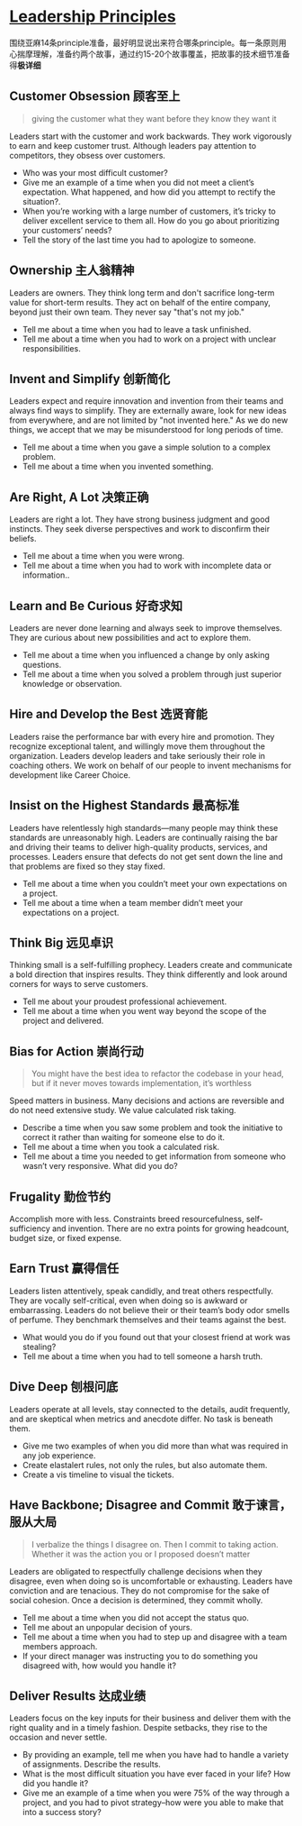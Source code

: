 # [Leadership Principles](https://www.amazon.jobs/content/en/our-workplace/leadership-principles)

围绕亚麻14条principle准备，最好明显说出来符合哪条principle。每一条原则用心揣摩理解，准备约两个故事，通过约15-20个故事覆盖，把故事的技术细节准备得**极详细**

## Customer Obsession 顾客至上

> giving the customer what they want before they know they want it

Leaders start with the customer and work backwards. They work vigorously to earn and keep customer trust. Although leaders pay attention to competitors, they obsess over customers.

- Who was your most difficult customer?
- Give me an example of a time when you did not meet a client’s expectation. What happened, and how did you attempt to rectify the situation?.
- When you’re working with a large number of customers, it’s tricky to deliver excellent service to them all. How do you go about prioritizing your customers’ needs?
- Tell the story of the last time you had to apologize to someone.

## Ownership 主人翁精神

Leaders are owners. They think long term and don't sacrifice long-term value for short-term results. They act on behalf of the entire company, beyond just their own team. They never say "that's not my job."

- Tell me about a time when you had to leave a task unfinished.
- Tell me about a time when you had to work on a project with unclear responsibilities.

## Invent and Simplify 创新简化

Leaders expect and require innovation and invention from their teams and always find ways to simplify. They are externally aware, look for new ideas from everywhere, and are not limited by "not invented here." As we do new things, we accept that we may be misunderstood for long periods of time.

- Tell me about a time when you gave a simple solution to a complex problem.
- Tell me about a time when you invented something.

## Are Right, A Lot 决策正确

Leaders are right a lot. They have strong business judgment and good instincts. They seek diverse perspectives and work to disconfirm their beliefs.

- Tell me about a time when you were wrong.
- Tell me about a time when you had to work with incomplete data or information..

## Learn and Be Curious 好奇求知

Leaders are never done learning and always seek to improve themselves. They are curious about new possibilities and act to explore them.

- Tell me about a time when you influenced a change by only asking questions.
- Tell me about a time when you solved a problem through just superior knowledge or observation.

## Hire and Develop the Best 选贤育能

Leaders raise the performance bar with every hire and promotion. They recognize exceptional talent, and willingly move them throughout the organization. Leaders develop leaders and take seriously their role in coaching others. We work on behalf of our people to invent mechanisms for development like Career Choice.

## Insist on the Highest Standards 最高标准

Leaders have relentlessly high standards—many people may think these standards are unreasonably high. Leaders are continually raising the bar and driving their teams to deliver high-quality products, services, and processes. Leaders ensure that defects do not get sent down the line and that problems are fixed so they stay fixed.

- Tell me about a time when you couldn’t meet your own expectations on a project.
- Tell me about a time when a team member didn’t meet your expectations on a project.

## Think Big 远见卓识

Thinking small is a self-fulfilling prophecy. Leaders create and communicate a bold direction that inspires results. They think differently and look around corners for ways to serve customers.

- Tell me about your proudest professional achievement.
- Tell me about a time when you went way beyond the scope of the project and delivered.

## Bias for Action 崇尚行动

> You might have the best idea to refactor the codebase in your head, but if it never moves towards implementation, it’s worthless

Speed matters in business. Many decisions and actions are reversible and do not need extensive study. We value calculated risk taking.

- Describe a time when you saw some problem and took the initiative to correct it rather than waiting for someone else to do it.
- Tell me about a time when you took a calculated risk.
- Tell me about a time you needed to get information from someone who wasn’t very responsive. What did you do?

## Frugality 勤俭节约

Accomplish more with less. Constraints breed resourcefulness, self-sufficiency and invention. There are no extra points for growing headcount, budget size, or fixed expense.

## Earn Trust 赢得信任

Leaders listen attentively, speak candidly, and treat others respectfully. They are vocally self-critical, even when doing so is awkward or embarrassing. Leaders do not believe their or their team’s body odor smells of perfume. They benchmark themselves and their teams against the best.

- What would you do if you found out that your closest friend at work was stealing?
- Tell me about a time when you had to tell someone a harsh truth.

## Dive Deep 刨根问底

Leaders operate at all levels, stay connected to the details, audit frequently, and are skeptical when metrics and anecdote differ. No task is beneath them.

- Give me two examples of when you did more than what was required in any job experience.
- Create elastalert rules, not only the rules, but also automate them.
- Create a vis timeline to visual the tickets.

## Have Backbone; Disagree and Commit 敢于谏言，服从大局

> I verbalize the things I disagree on. Then I commit to taking action. Whether it was the action you or I proposed doesn’t matter

Leaders are obligated to respectfully challenge decisions when they disagree, even when doing so is uncomfortable or exhausting. Leaders have conviction and are tenacious. They do not compromise for the sake of social cohesion. Once a decision is determined, they commit wholly.

- Tell me about a time when you did not accept the status quo.
- Tell me about an unpopular decision of yours.
- Tell me about a time when you had to step up and disagree with a team members approach.
- If your direct manager was instructing you to do something you disagreed with, how would you handle it?

## Deliver Results 达成业绩

Leaders focus on the key inputs for their business and deliver them with the right quality and in a timely fashion. Despite setbacks, they rise to the occasion and never settle.

- By providing an example, tell me when you have had to handle a variety of assignments. Describe the results.
- What is the most difficult situation you have ever faced in your life? How did you handle it?
- Give me an example of a time when you were 75% of the way through a project, and you had to pivot strategy–how were you able to make that into a success story?
